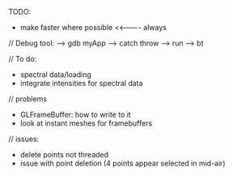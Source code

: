 TODO:
- make faster where possible                                        <<---- always

// Debug tool:
--> gdb myApp
--> catch throw
--> run
--> bt

// To do:
- spectral data/loading
- integrate intensities for spectral data

// problems
- GLFrameBuffer: how to write to it
- look at instant meshes for framebuffers

// issues:
- delete points not threaded
- issue with point deletion (4 points appear selected in mid-air)
